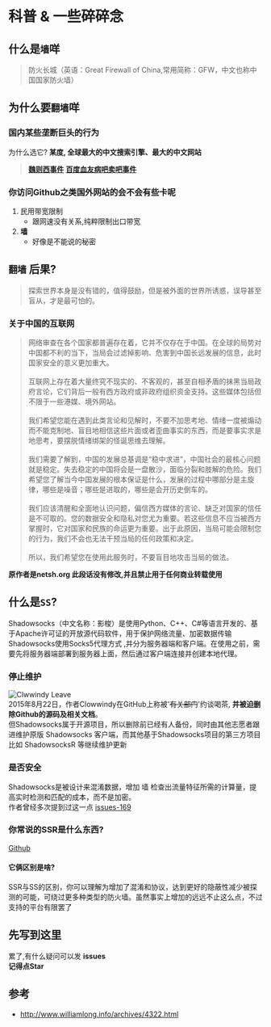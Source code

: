 # 科普 & 一些碎碎念

## 什么是`墙`咩

> 防火长城（英语：Great Firewall of China,常用简称：GFW，中文也称中国国家防火墙）

## 为什么要`翻墙`咩

### 国内某些垄断巨头的行为

为什么选它? **某度, 全球最大的中文搜索引擎、最大的中文网站**
> **[魏则西事件](https://www.zhihu.com/topic/20047674/hot)** **[百度血友病吧卖吧事件](https://www.zhihu.com/question/39322261)**

### 你访问Github之类国外网站的会不会有些卡呢

1. 民用带宽限制
    * 跟网速没有关系,纯粹限制出口带宽
2. **墙**
    * 好像是不能说的秘密

### 

## `翻墙` 后果?

>探索世界本身是没有错的，值得鼓励，但是被外面的世界所诱惑，误导甚至盲从，才是最可怕的。

### 关于中国的互联网
>网络审查在各个国家都普遍存在着，它并不仅存在于中国。在全球的局势对中国都不利的当下，当局会过滤掉影响、危害到中国长远发展的信息，此时国家安全的意义更加重大。  
<br>互联网上存在着大量终究不现实的、不客观的，甚至自相矛盾的抹黑当局政府言论，它们背后一般有西方政府或非政府组织资金支持。这些媒体包括但不限于一些港媒、境外网站。  
<br>我们希望您能在遇到此类言论和见解时，不要不加思考地、情绪一度被煽动而不能克制地、盲目地相信这些片面或者歪曲事实的东西，而是要事实求是地思考，要摆脱情绪绑架的怪诞思维去理解。  
<br>我们需要了解到，中国的发展总基调是“稳中求进”，中国社会的最核心问题就是稳定。失去稳定的中国将会是一盘散沙，面临分裂和肢解的危险。我们希望您了解当今中国发展的根本保证是什么，发展的过程中哪部分是主旋律，哪些是噪音；哪些是进取的，哪些是会开历史倒车的。  
<br>我们应该清醒和全面地认识问题，偏信西方媒体的言论、缺乏对国家的信任是不可取的。您的数据安全和隐私对您尤为重要。若这些信息不应当被西方掌握时，它对国家和民族的命运更为重要。出于此原因，当局可能会限制您的行为，我们不会也无法干预当局的任何政策和决定。  
<br>所以，我们希望您在使用此服务时，不要盲目地攻击当局的做法。  

**原作者是netsh.org 此段话没有修改,并且禁止用于任何商业转载使用**

## 什么是`SS`?

Shadowsocks（中文名称：影梭）是使用Python、C++、C#等语言开发的、基于Apache许可证的开放源代码软件，用于保护网络流量、加密数据传输<br>
Shadowsocks使用Socks5代理方式 ,并分为服务器端和客户端。在使用之前，需要先将服务器端部署到服务器上面，然后通过客户端连接并创建本地代理。

### **停止维护**
![Clwwindy Leave](http://p1.bpimg.com/4851/eaa7ce4ce8519543.jpg)  
2015年8月22日，作者Clowwindy在GitHub上称被'~~有关部门~~'约谈喝茶, **并被迫删除Github的源码及相关文档**。<br>
但Shadowsocks属于开源项目，所以删除前已经有人备份，同时由其他志愿者跟进维护原版 Shadowsocks 客户端，而其他基于Shadowsocks项目的第三方项目比如 ShadowsocksR 等继续维护更新

### **是否安全**

Shadowsocks是被设计来混淆数据，增加 墙 检查出流量特征所需的计算量，提高实时检测和匹配的成本，而不是加密。<br>
作者曾经多次提到过这一点 [issues-169](https://github.com/shadowsocks/shadowsocks/issues/169)

### **你常说的SSR是什么东西?**

[Github](https://github.com/breakwa11/shadowsocks-rss)

#### 它俩区别是啥?
SSR与SS的区别，你可以理解为增加了混淆和协议，达到更好的隐蔽性减少被探测的可能，可绕过更多种类型的防火墙。虽然事实上增加的远远不止这么点，不过支持的平台有限罢了

## 先写到这里

累了,有什么疑问可以发 **issues**<br>
**记得点Star**

## 参考
* http://www.williamlong.info/archives/4322.html
